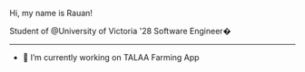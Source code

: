 Hi, my name is Rauan!

Student of @University of Victoria '28
Software Engineer�
<hr>

- 🔭 I’m currently working on TALAA Farming App






